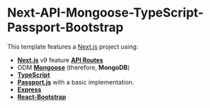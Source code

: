 # Next-API-Mongoose-TypeScript-Passport-Bootstrap

This template features a [Next.js](https://nextjs.org/) project using:

- [**Next.js**](https://nextjs.org/) v9 feature [**API Routes**](https://nextjs.org/blog/next-9#api-routes)
- ODM [**Mongoose**](https://mongoosejs.com/) (therefore, **MongoDB**)
- [**TypeScript**](https://typescriptlang.org)
- [**Passport.js**](http://www.passportjs.org/) with a basic implementation.
- [**Express**](https://expressjs.com/)
- [**React-Bootstrap**](https://react-bootstrap.github.io/)
